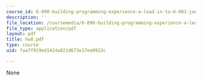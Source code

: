 ```yaml
---
course_id: 6-090-building-programming-experience-a-lead-in-to-6-001-january-iap-2005
description: ''
file_location: /coursemedia/6-090-building-programming-experience-a-lead-in-to-6-001-january-iap-2005/faa7f919ed1424a821d673e17ee0923c_hw8.pdf
file_type: application/pdf
layout: pdf
title: hw8.pdf
type: course
uid: faa7f919ed1424a821d673e17ee0923c

---
```

None
